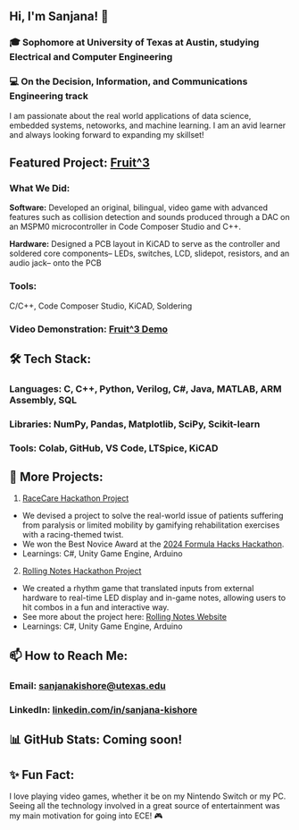 ## Hi, I'm Sanjana! 👋
### 🎓 Sophomore at University of Texas at Austin, studying Electrical and Computer Engineering
### 💻 On the Decision, Information, and Communications Engineering track
I am passionate about the real world applications of data science, embedded systems, netoworks, and machine learning. I am an avid learner and always looking forward to expanding my skillset!

## Featured Project: [Fruit^3](https://github.com/jujube6363/319_fruitcubed)
### What We Did: 
**Software:** Developed an original, bilingual, video game with advanced features such as collision detection and sounds produced through a DAC on an MSPM0 microcontroller in Code Composer Studio and C++.

**Hardware:** Designed a PCB layout in KiCAD to serve as the controller and soldered core components– LEDs, switches, LCD, slidepot, resistors, and an audio jack– onto the PCB
### Tools: 
C/C++, Code Composer Studio, KiCAD, Soldering
### Video Demonstration: [Fruit^3 Demo](https://youtu.be/g4-pJ8HqwUU?si=i5hVvLDM9YQ81SO2)

## 🛠 Tech Stack:
### Languages: C, C++, Python, Verilog, C#, Java, MATLAB, ARM Assembly, SQL
### Libraries: NumPy, Pandas, Matplotlib, SciPy, Scikit-learn
### Tools: Colab, GitHub, VS Code, LTSpice, KiCAD

## 🚀 More Projects:
1. [RaceCare Hackathon Project](https://github.com/jujube6363/RacecarHackathon)
- We devised a project to solve the real-world issue of patients suffering from paralysis or limited mobility by gamifying rehabilitation exercises with a racing-themed twist.
- We won the Best Novice Award at the [2024 Formula Hacks Hackathon](https://devpost.com/software/racecare-super-mender-bros).
- Learnings: C#, Unity Game Engine, Arduino
2. [Rolling Notes Hackathon Project](https://github.com/jujube6363/Record-Hacks)
- We created a rhythm game that translated inputs from external hardware to real-time LED display and in-game notes, allowing users to hit combos in a fun and interactive way.
- See more about the project here: [Rolling Notes Website](https://devpost.com/software/rolling-notes)
- Learnings: C#, Unity Game Engine, Arduino

## 📫 How to Reach Me:
### Email: sanjanakishore@utexas.edu
### LinkedIn: [linkedin.com/in/sanjana-kishore](linkedin.com/in/sanjana-kishore)

## 📊 GitHub Stats: Coming soon!

## ✨ Fun Fact:
I love playing video games, whether it be on my Nintendo Switch or my PC. Seeing all the technology involved in a great source of entertainment was my main motivation for going into ECE! 🎮
<!--
**jujube6363/jujube6363** is a ✨ _special_ ✨ repository because its `README.md` (this file) appears on your GitHub profile.

Here are some ideas to get you started:

- 🔭 I’m currently working on ...
- 🌱 I’m currently learning ...
- 👯 I’m looking to collaborate on ...
- 🤔 I’m looking for help with ...
- 💬 Ask me about ...
- 📫 How to reach me: ...
- 😄 Pronouns: ...
- ⚡ Fun fact: ...
-->
